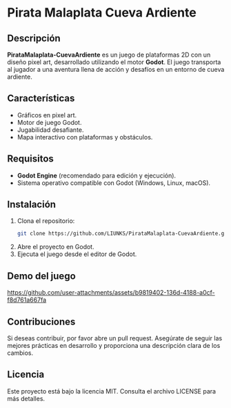 # Pirata Malaplata Cueva Ardiente

## Descripción

**PirataMalaplata-CuevaArdiente** es un juego de plataformas 2D con un diseño pixel art, desarrollado utilizando el motor **Godot**. El juego transporta al jugador a una aventura llena de acción y desafíos en un entorno de cueva ardiente.

## Características

- Gráficos en pixel art.
- Motor de juego Godot.
- Jugabilidad desafiante.
- Mapa interactivo con plataformas y obstáculos.

## Requisitos

- **Godot Engine** (recomendado para edición y ejecución).
- Sistema operativo compatible con Godot (Windows, Linux, macOS).

## Instalación

1. Clona el repositorio:
   ```bash
   git clone https://github.com/LIUNKS/PirataMalaplata-CuevaArdiente.git
   ```
2. Abre el proyecto en Godot.
3. Ejecuta el juego desde el editor de Godot.

## Demo del juego

https://github.com/user-attachments/assets/b9819402-136d-4188-a0cf-f8d761a667fa

## Contribuciones

Si deseas contribuir, por favor abre un pull request. Asegúrate de seguir las mejores prácticas en desarrollo y proporciona una descripción clara de los cambios.

## Licencia

Este proyecto está bajo la licencia MIT. Consulta el archivo LICENSE para más detalles.
